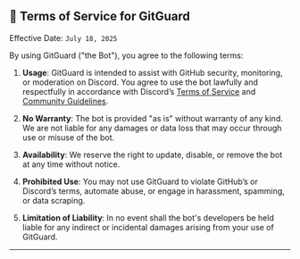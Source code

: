 ## 📜 Terms of Service for GitGuard

Effective Date: `July 18, 2025`

By using GitGuard ("the Bot"), you agree to the following terms:

1. **Usage**:
   GitGuard is intended to assist with GitHub security, monitoring, or moderation on Discord. You agree to use the bot lawfully and respectfully in accordance with Discord’s [Terms of Service](https://discord.com/terms) and [Community Guidelines](https://discord.com/guidelines).

2. **No Warranty**:
   The bot is provided "as is" without warranty of any kind. We are not liable for any damages or data loss that may occur through use or misuse of the bot.

3. **Availability**:
   We reserve the right to update, disable, or remove the bot at any time without notice.

4. **Prohibited Use**:
   You may not use GitGuard to violate GitHub’s or Discord’s terms, automate abuse, or engage in harassment, spamming, or data scraping.

5. **Limitation of Liability**:
   In no event shall the bot's developers be held liable for any indirect or incidental damages arising from your use of GitGuard.

---
